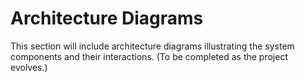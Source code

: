 # Architecture Diagrams

This section will include architecture diagrams illustrating the system components and their interactions. (To be completed as the project evolves.)
